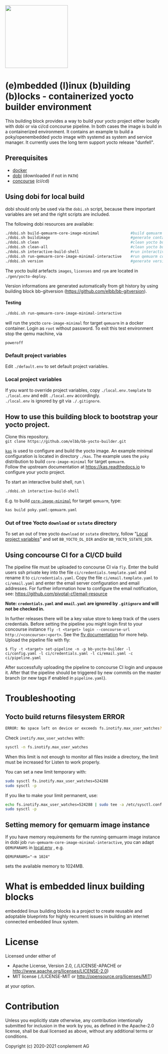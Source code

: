 <img src="https://raw.githubusercontent.com/elbb/bb-buildingblock/master/.assets/logo.png" height="200">

# (e)mbedded (l)inux (b)uilding (b)locks - containerized yocto builder environment

This building block provides a way to build your yocto project either locally with dobi or via ci/cd concourse pipeline. In both cases the image is build in a containerized environment.
It contains an example to build a poky/openembedded yocto image with systemd as system and service manager. It currently uses the long term support yocto release "dunfell".

## Prerequisites

-   [docker](https://docs.docker.com/install)
-   [dobi](https://github.com/dnephin/dobi) (downloaded if not in `PATH`)
-   [concourse](https://concourse-ci.org/) (ci/cd)

## Using dobi for local build

dobi should only be used via the `dobi.sh` script, because there important variables are set and the right scripts are included.

The following dobi resources are available:

```sh
./dobi.sh build-qemuarm-core-image-minimal              #build qemuarm core-image-minimal
./dobi.sh buildimage                                    #generate container image with all yocto build dependencies
./dobi.sh clean                                         #clean yocto build and deploy directory
./dobi.sh clean-all                                     #clean yocto build, deploy and source directory
./dobi.sh interactive-build-shell                       #run interactive build shell
./dobi.sh run-qemuarm-core-image-minimal-interactive    #run qemuarm core-image-minimal
./dobi.sh version                                       #generate version informations (auto called by dobi.sh)
```
The yocto build artefacts `images`, `licenses` and `rpm` are located in `./gen/yocto-deploy`.

Version informations are generated automatically from git history by using building block bb-gitversion (<https://github.com/elbb/bb-gitversion>).

#### Testing

```sh
./dobi.sh run-qemuarm-core-image-minimal-interactive
```
will run the yocto `core-image-minimal` for target `qemuarm` in a docker container. Login as `root` without password. To exit this test environment stop the qemu machine, via
```
poweroff
```
### Default project variables

Edit `./default.env` to set default project variables.

### Local project variables

If you want to override project variables, copy `./local.env.template` to `./local.env` and edit `./local.env` accordingly.<br>
`./local.env` is ignored by git via `./.gitignore`.

## How to use this building block to bootstrap your yocto project.

Clone this repository. \
`git clone https://github.com/elbb/bb-yocto-builder.git`

[`kas`](https://github.com/siemens/kas) is used to configure and build the yocto image.
An example minimal configuration is located in directory `./kas`. The example uses the `poky` distribution to build `core-image-minimal` for target `qemuarm`.<br>
Follow the upstream documentation at https://kas.readthedocs.io to configure your yocto project.

To start an interactive build shell, run \
```bash
./dobi.sh interactive-build-shell
```
E.g. to build [`core-image-minimal`](https://wiki.yoctoproject.org/wiki/Image_Recipes#core-image-minimal) for target `qemuarm`, type:
```bash
kas build poky.yaml:qemuarm.yaml
```
### Out of tree Yocto `download` or `sstate` directory

To set an out of tree yocto `download` or `sstate` directory, follow "[Local project variables](#local-project-variables)" and set `BB_YOCTO_DL_DIR` and/or `BB_YOCTO_SSTATE_DIR`.

## Using concourse CI for a CI/CD build

The pipeline file must be uploaded to concourse CI via `fly`.
Enter the build users ssh private key into the file `ci/credentials.template.yaml` and rename it to `ci/credentials.yaml`.
Copy the file `ci/email.template.yaml` to `ci/email.yaml` and enter the email server configuration and email addresses.
For further information how to configure the email notification, see: <https://github.com/pivotal-cf/email-resource>

**Note: `credentials.yaml` and `email.yaml` are ignored by `.gitignore` and will not be checked in.**

In further releases there will be a key value store to keep track of the users credentials.
Before setting the pipeline you might login first to your concourse instance `fly -t <target> login --concourse-url http://<concourse>:<port>`. See the [fly documentation](https://concourse-ci.org/fly.html) for more help.
Upload the pipeline file with fly:

    $ fly -t <target> set-pipeline -n -p bb-yocto-builder -l ci/config.yaml -l ci/credentials.yaml -l ci/email.yaml -c ci/pipeline.yaml

After successfully uploading the pipeline to concourse CI login and unpause it. After that the pipeline should be triggered by new commits on the master branch (or new tags if enabled in `pipeline.yaml`).

# Troubleshooting

## Yocto build returns filesystem ERROR

```bash
ERROR: No space left on device or exceeds fs.inotify.max_user_watches?
```
Check `inotify.max_user_watches` with:
```bash
sysctl -n fs.inotify.max_user_watches
```
When this limit is not enough to monitor all files inside a directory, the limit must be increased for Listen to work properly.

You can set a new limit temporary with:

```bash
sudo sysctl fs.inotify.max_user_watches=524288
sudo sysctl -p
```

If you like to make your limit permanent, use:

```bash
echo fs.inotify.max_user_watches=524288 | sudo tee -a /etc/sysctl.conf
sudo sysctl -p
```

## Setting memory for qemuarm image instance

If you have memory requirements for the running qemuarm image instance in dobi job `run-qemuarm-core-image-minimal-interactive`, you can adapt `QEMUPARAMS` in [local.env](#local-project-variables) , e.g.
```
QEMUPARAMS="-m 1024"
```
sets the available memory to 1024MB.


# What is embedded linux building blocks

embedded linux building blocks is a project to create reusable and
adoptable blueprints for highly recurrent issues in building an internet
connected embedded linux system.

# License

Licensed under either of

* Apache License, Version 2.0, (./LICENSE-APACHE or <http://www.apache.org/licenses/LICENSE-2.0>)
* MIT license (./LICENSE-MIT or <http://opensource.org/licenses/MIT>)

at your option.

# Contribution

Unless you explicitly state otherwise, any contribution intentionally
submitted for inclusion in the work by you, as defined in the Apache-2.0
license, shall be dual licensed as above, without any additional terms or
conditions.

Copyright (c) 2020-2021 conplement AG
